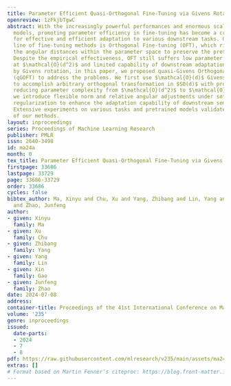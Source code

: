 ```yaml
---
title: Parameter Efficient Quasi-Orthogonal Fine-Tuning via Givens Rotation
openreview: 1zFkjbTgwC
abstract: With the increasingly powerful performances and enormous scales of pretrained
  models, promoting parameter efficiency in fine-tuning has become a crucial need
  for effective and efficient adaptation to various downstream tasks. One representative
  line of fine-tuning methods is Orthogonal Fine-tuning (OFT), which rigorously preserves
  the angular distances within the parameter space to preserve the pretrained knowledge.
  Despite the empirical effectiveness, OFT still suffers low parameter efficiency
  at $\mathcal{O}(d^2)$ and limited capability of downstream adaptation. Inspired
  by Givens rotation, in this paper, we proposed quasi-Givens Orthogonal Fine-Tuning
  (qGOFT) to address the problems. We first use $\mathcal{O}(d)$ Givens rotations
  to accomplish arbitrary orthogonal transformation in $SO(d)$ with provable equivalence,
  reducing parameter complexity from $\mathcal{O}(d^2)$ to $\mathcal{O}(d)$. Then
  we introduce flexible norm and relative angular adjustments under soft orthogonality
  regularization to enhance the adaptation capability of downstream semantic deviations.
  Extensive experiments on various tasks and pretrained models validate the effectiveness
  of our methods.
layout: inproceedings
series: Proceedings of Machine Learning Research
publisher: PMLR
issn: 2640-3498
id: ma24a
month: 0
tex_title: Parameter Efficient Quasi-Orthogonal Fine-Tuning via Givens Rotation
firstpage: 33686
lastpage: 33729
page: 33686-33729
order: 33686
cycles: false
bibtex_author: Ma, Xinyu and Chu, Xu and Yang, Zhibang and Lin, Yang and Gao, Xin
  and Zhao, Junfeng
author:
- given: Xinyu
  family: Ma
- given: Xu
  family: Chu
- given: Zhibang
  family: Yang
- given: Yang
  family: Lin
- given: Xin
  family: Gao
- given: Junfeng
  family: Zhao
date: 2024-07-08
address:
container-title: Proceedings of the 41st International Conference on Machine Learning
volume: '235'
genre: inproceedings
issued:
  date-parts:
  - 2024
  - 7
  - 8
pdf: https://raw.githubusercontent.com/mlresearch/v235/main/assets/ma24a/ma24a.pdf
extras: []
# Format based on Martin Fenner's citeproc: https://blog.front-matter.io/posts/citeproc-yaml-for-bibliographies/
---
```

